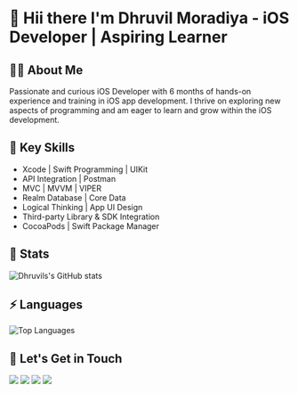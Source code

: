 <h1>👋 Hii there I'm Dhruvil Moradiya - iOS Developer | Aspiring Learner
</h1>

👨‍💻 About Me
------
Passionate and curious iOS Developer with 6 months of hands-on experience and training in iOS app development. I thrive on exploring new aspects of programming and am eager to learn and grow within the iOS development.

🚀 Key Skills
------
- Xcode | Swift Programming | UIKit
- API Integration | Postman
- MVC | MVVM | VIPER
- Realm Database | Core Data
- Logical Thinking | App UI Design
- Third-party Library & SDK Integration
- CocoaPods | Swift Package Manager

🦄 Stats 
-----
![Dhruvils's GitHub stats](https://github-readme-stats.vercel.app/api?username=dhruvil989&show_icons=true&theme=dracula&count_private=true)

⚡️ Languages
-----
![Top Languages](https://github-readme-stats.vercel.app/api/top-langs/?username=dhruvil989)

📧 Let's Get in Touch
------------------
[![](https://img.shields.io/badge/Gmail-D14836?style=for-the-badge&logo=gmail&logoColor=white)](mailto:dhruvilmoradiya848@gmail.com)
[![](https://img.shields.io/badge/LinkedIn-0077B5?style=for-the-badge&logo=linkedin&logoColor=white)](https://www.linkedin.com/in/dhruvil-moradiya/)
[![](https://img.shields.io/badge/WhatsApp-25D366?style=for-the-badge&logo=whatsapp&logoColor=white)](https://api.whatsapp.com/send?phone=919978816292)
[![](https://img.shields.io/badge/Skype-00AFF0?style=for-the-badge&logo=skype&logoColor=white)](https://join.skype.com/invite/wH0Ofe2ltmAi)

